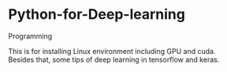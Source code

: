 # Python-for-Deep-learning
Programming

This is for installing Linux environment including GPU and cuda.  
Besides that, some tips of deep learning in tensorflow and keras.  

